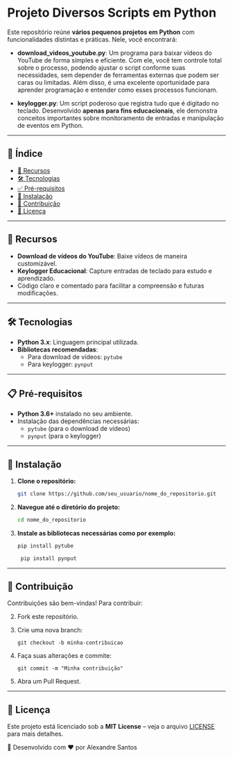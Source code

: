 # Projeto Diversos Scripts em Python

Este repositório reúne **vários pequenos projetos em Python** com funcionalidades distintas e práticas. Nele, você encontrará:

- **download_videos_youtube.py**: Um programa para baixar vídeos do YouTube de forma simples e eficiente. Com ele, você tem controle total sobre o processo, podendo ajustar o script conforme suas necessidades, sem depender de ferramentas externas que podem ser caras ou limitadas. Além disso, é uma excelente oportunidade para aprender programação e entender como esses processos funcionam.
  
- **keylogger.py**: Um script poderoso que registra tudo que é digitado no teclado. Desenvolvido **apenas para fins educacionais**, ele demonstra conceitos importantes sobre monitoramento de entradas e manipulação de eventos em Python.

---

## 📌 Índice
- [🚀 Recursos](#-recursos)
- [🛠 Tecnologias](#-tecnologias)
- [✅ Pré-requisitos](#-pré-requisitos)
- [💾 Instalação](#-instalação)
- [🤝 Contribuição](#-contribuição)
- [📄 Licença](#-licença)
  
---

## 🚀 Recursos
- **Download de vídeos do YouTube**: Baixe vídeos de maneira customizável.
- **Keylogger Educacional**: Capture entradas de teclado para estudo e aprendizado.
- Código claro e comentado para facilitar a compreensão e futuras modificações.

---

## 🛠 Tecnologias
- **Python 3.x**: Linguagem principal utilizada.
- **Bibliotecas recomendadas**:
  - Para download de vídeos: `pytube`
  - Para keylogger: `pynput`

---

## 📋 Pré-requisitos
- **Python 3.6+** instalado no seu ambiente.
- Instalação das dependências necessárias:
  - `pytube` (para o download de vídeos)
  - `pynput` (para o keylogger)

---

## 🔧 Instalação
1. **Clone o repositório:**
   ```bash
   git clone https://github.com/seu_usuario/nome_do_repositorio.git

2. **Navegue até o diretório do projeto:**
   ```bash
   cd nome_do_repositorio

3. **Instale as bibliotecas necessárias como por exemplo:**

     ```bash
     pip install pytube 
     ```
     
    ```bash
     pip install pynput
    ```
---

## 🤝 Contribuição
Contribuições são bem-vindas! Para contribuir:

2. Fork este repositório.
3. Crie uma nova branch:

    ```
    git checkout -b minha-contribuicao
    ```

4. Faça suas alterações e commite:

    ```
    git commit -m "Minha contribuição"
    ```

5. Abra um Pull Request.

---

## 📜 Licença
Este projeto está licenciado sob a **MIT License** – veja o arquivo [LICENSE](LICENSE) para mais detalhes.

📌 Desenvolvido com ❤️ por Alexandre Santos

